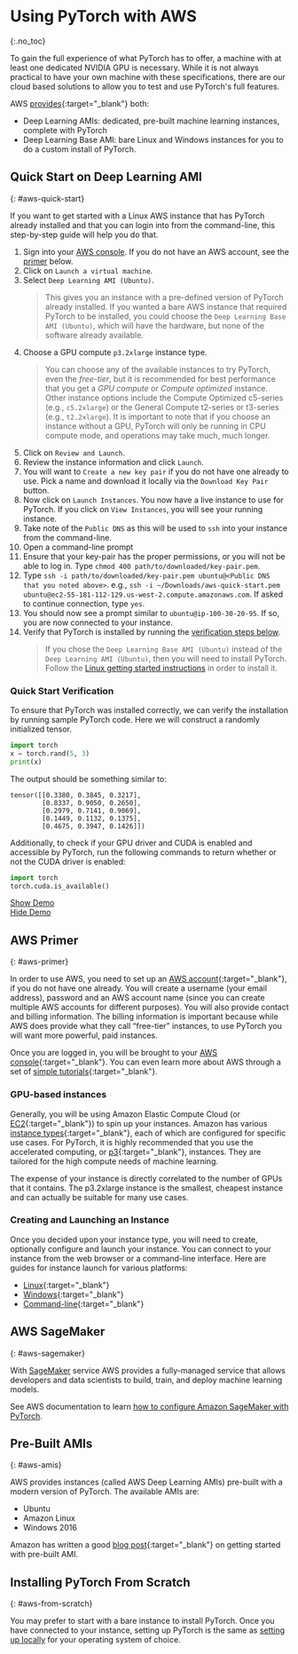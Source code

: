 # Using PyTorch with AWS
{:.no_toc}

To gain the full experience of what PyTorch has to offer, a machine with at least one dedicated NVIDIA GPU is necessary. While it is not always practical to have your own machine with these specifications, there are our cloud based solutions to allow you to test and use PyTorch's full features.

AWS [provides](https://aws.amazon.com/machine-learning/amis/){:target="_blank"} both:

* Deep Learning AMIs: dedicated, pre-built machine learning instances, complete with PyTorch
* Deep Learning Base AMI: bare Linux and Windows instances for you to do a custom install of PyTorch.

## Quick Start on Deep Learning AMI
{: #aws-quick-start}

If you want to get started with a Linux AWS instance that has PyTorch already installed and that you can login into from the command-line, this step-by-step guide will help you do that.

1. Sign into your [AWS console](https://aws.amazon.com/console/). If you do not have an AWS account, see the [primer](#aws-primer) below.
1. Click on `Launch a virtual machine`.
1. Select `Deep Learning AMI (Ubuntu)`.
   > This gives you an instance with a pre-defined version of PyTorch already installed. If you wanted a bare AWS instance that required PyTorch to be installed, you could choose the `Deep Learning Base AMI (Ubuntu)`, which will have the hardware, but none of the software already available.
1. Choose a GPU compute `p3.2xlarge` instance type.
   > You can choose any of the available instances to try PyTorch, even the *free-tier*, but it is recommended for best performance that you get a *GPU compute* or *Compute optimized* instance. Other instance options include the Compute Optimized c5-series (e.g., `c5.2xlarge`) or the General Compute t2-series or t3-series (e.g., `t2.2xlarge`). It is important to note that if you choose an instance without a GPU, PyTorch will only be running in CPU compute mode, and operations may take much, much longer.
1. Click on `Review and Launch`.
1. Review the instance information and click `Launch`.
1. You will want to `Create a new key pair` if you do not have one already to use. Pick a name and download it locally via the `Download Key Pair` button.
1. Now click on `Launch Instances`. You now have a live instance to use for PyTorch. If you click on `View Instances`, you will see your running instance.
1. Take note of the `Public DNS` as this will be used to `ssh` into your instance from the command-line.
1. Open a command-line prompt
1. Ensure that your key-pair has the proper permissions, or you will not be able to log in. Type `chmod 400 path/to/downloaded/key-pair.pem`.
1. Type `ssh -i path/to/downloaded/key-pair.pem ubuntu@<Public DNS that you noted above>`. e.g., `ssh -i ~/Downloads/aws-quick-start.pem ubuntu@ec2-55-181-112-129.us-west-2.compute.amazonaws.com`. If asked to continue connection, type `yes`.
1. You should now see a prompt similar to `ubuntu@ip-100-30-20-95`. If so, you are now connected to your instance.
1. Verify that PyTorch is installed by running the [verification steps below](#quick-start-verification).
   > If you chose the `Deep Learning Base AMI (Ubuntu)` instead of the `Deep Learning AMI (Ubuntu)`, then you will need to install PyTorch. Follow the [Linux getting started instructions](get-started) in order to install it.

### Quick Start Verification

To ensure that PyTorch was installed correctly, we can verify the installation by running sample PyTorch code. Here we will construct a randomly initialized tensor.


```python
import torch
x = torch.rand(5, 3)
print(x)
```

The output should be something similar to:

```
tensor([[0.3380, 0.3845, 0.3217],
        [0.8337, 0.9050, 0.2650],
        [0.2979, 0.7141, 0.9069],
        [0.1449, 0.1132, 0.1375],
        [0.4675, 0.3947, 0.1426]])
```

Additionally, to check if your GPU driver and CUDA is enabled and accessible by PyTorch, run the following commands to return whether or not the CUDA driver is enabled:

```python
import torch
torch.cuda.is_available()
```

<div>
  <a href="javascript:void(0);" class="btn btn-lg btn-orange btn-demo show-screencast">Show Demo</a>
  <div class="screencast">
    <script src="https://asciinema.org/a/15dyZZvvakqbfKgfh2LByMkXz.js" id="asciicast-15dyZZvvakqbfKgfh2LByMkXz" data-speed="2" async></script>
    <a href="javascript:void(0);" class="btn btn-lg btn-orange btn-demo show-info">Hide Demo</a>
  </div>
</div>

## AWS Primer
{: #aws-primer}

In order to use AWS, you need to set up an [AWS account](https://aws.amazon.com/getting-started/){:target="_blank"}, if you do not have one already. You will create a username (your email address), password and an AWS account name (since you can create multiple AWS accounts for different purposes). You will also provide contact and billing information. The billing information is important because while AWS does provide what they call “free-tier” instances, to use PyTorch you will want more powerful, paid instances.

Once you are logged in, you will be brought to your [AWS console](https://aws.amazon.com/console/){:target="_blank"}.  You can even learn more about AWS through a set of [simple tutorials](https://aws.amazon.com/getting-started/tutorials/){:target="_blank"}.

### GPU-based instances

Generally, you will be using Amazon Elastic Compute Cloud (or [EC2](https://aws.amazon.com/ec2/){:target="_blank"}) to spin up your instances. Amazon has various [instance types](https://aws.amazon.com/ec2/instance-types/){:target="_blank"}, each of which are configured for specific use cases. For PyTorch, it is highly recommended that you use the accelerated computing, or [p3](https://aws.amazon.com/ec2/instance-types/p3/){:target="_blank"}, instances. They are tailored for the high compute needs of machine learning.

The expense of your instance is directly correlated to the number of GPUs that it contains. The p3.2xlarge instance is the smallest, cheapest instance and can actually be suitable for many use cases.

### Creating and Launching an Instance

Once you decided upon your instance type, you will need to create, optionally configure and launch your instance. You can connect to your instance from the web browser or a command-line interface. Here are guides for instance launch for various platforms:

* [Linux](https://docs.aws.amazon.com/AWSEC2/latest/UserGuide/EC2_GetStarted.html/){:target="_blank"}
* [Windows](https://docs.aws.amazon.com/AWSEC2/latest/WindowsGuide/EC2_GetStarted.html){:target="_blank"}
* [Command-line](https://docs.aws.amazon.com/cli/latest/userguide/cli-using-ec2.html){:target="_blank"}

## AWS SageMaker
{: #aws-sagemaker}

With [SageMaker](https://aws.amazon.com/sagemaker) service AWS provides a fully-managed service that allows developers and data scientists to build, train, and deploy machine learning models.

See AWS documentation to learn [how to configure Amazon SageMaker with PyTorch]((https://docs.aws.amazon.com/sagemaker/latest/dg/pytorch.html)).

## Pre-Built AMIs
{: #aws-amis}

AWS provides instances (called AWS Deep Learning AMIs) pre-built with a modern version of PyTorch. The available AMIs are:

* Ubuntu
* Amazon Linux
* Windows 2016

Amazon has written a good [blog post](https://aws.amazon.com/blogs/machine-learning/get-started-with-deep-learning-using-the-aws-deep-learning-ami/){:target="_blank"} on getting started with pre-built AMI.

## Installing PyTorch From Scratch
{: #aws-from-scratch}

You may prefer to start with a bare instance to install PyTorch. Once you have connected to your instance, setting up PyTorch is the same as [setting up locally](get-started) for your operating system of choice.
